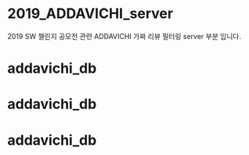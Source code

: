# 2019_ADDAVICHI_server
2019 SW 챌린지 공모전 관련 ADDAVICHI 가짜 리뷰 필터링 server 부분 입니다.

# addavichi_db
# addavichi_db
# addavichi_db
